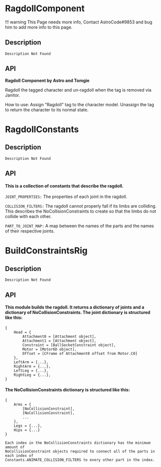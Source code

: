 # RagdollComponent

!!! warning
    This Page needs more info, Contact AstroCode#9853 and bug him to add more info to this page.

## Description

	Description Not Found

## API
	
**Ragdoll Component
by Astro and Tomgie**

Ragdoll the tagged character and un-ragdoll when the tag is removed via Janitor.

How to use:
Assign "Ragdoll" tag to the character model.
Unassign the tag to return the character to its normal state.

# RagdollConstants

## Description

    Description Not Found

## API

#### This is a collection of constants that describe the ragdoll.

`JOINT_PROPERTIES:` The properties of each joint in the ragdoll.

`COLLISION_FILTERS:` The ragdoll cannot properly fall if its limbs are colliding. This describes the NoCollisionConstraints to create so that the limbs do not collide with each other.

`PART_TO_JOINT_MAP:` A map between the names of the parts and the names of their respective joints.

# BuildConstraintsRig

## Description

    Description Not Found

## API

#### This module builds the ragdoll. It returns a dictionary of joints and a dictionary of NoCollisionConstraints. The joint dictionary is structured like this:

	{
		Head = {
			Attachment0 = [Attachment object],
			Attachment1 = [Attachment object],
			Constraint = [BallSocketConstraint object],
			Motor = [Motor6D object],
			Offset = [CFrame of Attachment0 offset from Motor.C0]
		},
		LeftArm = {...},
		RightArm = {...},
		LeftLeg = {...},
		RightLeg = {...},
	}


#### The NoCollisionConstraints dictionary is structured like this:

	{
		Arms = {
			[NoCollisionConstraint],
			[NoCollisionConstraint],
			...
		},
		Legs = {...},
		Hips = {...}
	}

	Each index in the NoCollisionConstraints dictionary has the minimum amount of
	NoCollisionConstraint objects required to connect all of the parts in each index of
	Constants.ANIMATE_COLLISION_FILTERS to every other part in the index.